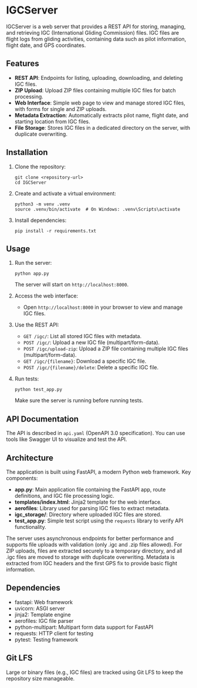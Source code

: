 # IGCServer

IGCServer is a web server that provides a REST API for storing, managing, and retrieving IGC (International Gliding Commission) files. IGC files are flight logs from gliding activities, containing data such as pilot information, flight date, and GPS coordinates.

## Features

- **REST API**: Endpoints for listing, uploading, downloading, and deleting IGC files.
- **ZIP Upload**: Upload ZIP files containing multiple IGC files for batch processing.
- **Web Interface**: Simple web page to view and manage stored IGC files, with forms for single and ZIP uploads.
- **Metadata Extraction**: Automatically extracts pilot name, flight date, and starting location from IGC files.
- **File Storage**: Stores IGC files in a dedicated directory on the server, with duplicate overwriting.

## Installation

1. Clone the repository:
   ```
   git clone <repository-url>
   cd IGCServer
   ```

2. Create and activate a virtual environment:
   ```
   python3 -m venv .venv
   source .venv/bin/activate  # On Windows: .venv\Scripts\activate
   ```

3. Install dependencies:
   ```
   pip install -r requirements.txt
   ```

## Usage

1. Run the server:
   ```
   python app.py
   ```
   The server will start on `http://localhost:8000`.

2. Access the web interface:
   - Open `http://localhost:8000` in your browser to view and manage IGC files.

3. Use the REST API:
    - `GET /igc/`: List all stored IGC files with metadata.
    - `POST /igc/`: Upload a new IGC file (multipart/form-data).
    - `POST /igc/upload-zip`: Upload a ZIP file containing multiple IGC files (multipart/form-data).
    - `GET /igc/{filename}`: Download a specific IGC file.
    - `POST /igc/{filename}/delete`: Delete a specific IGC file.

4. Run tests:
   ```
   python test_app.py
   ```
   Make sure the server is running before running tests.

## API Documentation

The API is described in `api.yaml` (OpenAPI 3.0 specification). You can use tools like Swagger UI to visualize and test the API.

## Architecture

The application is built using FastAPI, a modern Python web framework. Key components:

- **app.py**: Main application file containing the FastAPI app, route definitions, and IGC file processing logic.
- **templates/index.html**: Jinja2 template for the web interface.
- **aerofiles**: Library used for parsing IGC files to extract metadata.
- **igc_storage/**: Directory where uploaded IGC files are stored.
- **test_app.py**: Simple test script using the `requests` library to verify API functionality.

The server uses asynchronous endpoints for better performance and supports file uploads with validation (only .igc and .zip files allowed). For ZIP uploads, files are extracted securely to a temporary directory, and all .igc files are moved to storage with duplicate overwriting. Metadata is extracted from IGC headers and the first GPS fix to provide basic flight information.

## Dependencies

- fastapi: Web framework
- uvicorn: ASGI server
- jinja2: Template engine
- aerofiles: IGC file parser
- python-multipart: Multipart form data support for FastAPI
- requests: HTTP client for testing
- pytest: Testing framework

## Git LFS

Large or binary files (e.g., IGC files) are tracked using Git LFS to keep the repository size manageable.